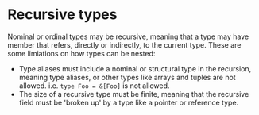 # Recursive types

Nominal or ordinal types may be recursive, meaning that a type may have member that refers, directly or indirectly, to the current type.
These are some limiations on how types can be nested:
- Type aliases must include a nominal or structural type in the recursion, meaning type aliases, or other types like arrays and tuples are not allowed.
  i.e. `type Foo = &[Foo]` is not allowed.
- The size of a recursive type must be finite, meaning that the recursive field must be 'broken up' by a type like a pointer or reference type.
